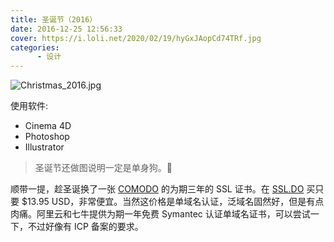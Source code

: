 ```yaml
---
title: 圣诞节（2016）
date: 2016-12-25 12:56:33
cover: https://i.loli.net/2020/02/19/hyGxJAopCd74TRf.jpg
categories: 
      - 设计
---
```

![Christmas_2016.jpg](https://i.loli.net/2020/02/19/hyGxJAopCd74TRf.jpg)

使用软件:
 
 * Cinema 4D
 * Photoshop
 * Illustrator

<!--more-->

> 圣诞节还做图说明一定是单身狗。🐶

顺带一提，趁圣诞换了一张 [COMODO](https://ssl.comodo.com) 的为期三年的 SSL 证书。在 [SSL.DO](https://ssl.do) 买只要 $13.95 USD，非常便宜。当然这价格是单域名认证，泛域名固然好，但是有点肉痛。阿里云和七牛提供为期一年免费 Symantec 认证单域名证书，可以尝试一下，不过好像有 ICP 备案的要求。
